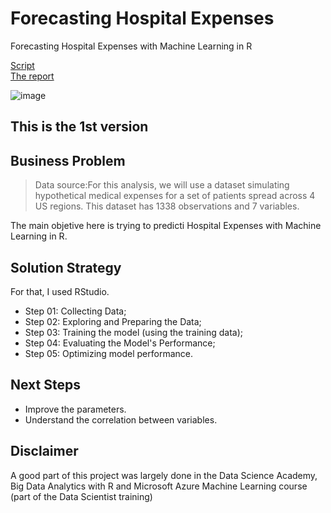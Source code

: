 # Forecasting Hospital Expenses
Forecasting Hospital Expenses with Machine Learning in R

[Script](https://github.com/Caio-Felice-Cunha/Forecasting-Hospital-Expenses/blob/main/Forecasting%20Hospital%20Expenses.r) <br>
[The report](https://github.com/Caio-Felice-Cunha/Forecasting-Hospital-Expenses/blob/main/Forecasting-Hospital-Expenses.pdf)

![image](https://user-images.githubusercontent.com/111542025/236879619-8425351d-e67e-45ba-9700-08834c0140d3.png)

## This is the 1st version

## Business Problem
> Data source:For this analysis, we will use a dataset simulating hypothetical medical expenses for a set of patients spread across 4 US regions. This dataset has 1338 observations and 7 variables.

The main objetive here is trying to predicti Hospital Expenses with Machine Learning in R.

## Solution Strategy
For that, I used RStudio.
* Step 01: Collecting Data;
* Step 02: Exploring and Preparing the Data;
* Step 03: Training the model (using the training data);
* Step 04: Evaluating the Model's Performance;
* Step 05: Optimizing model performance.


## Next Steps
* Improve the parameters.
* Understand the correlation between variables.

## Disclaimer 
A good part of this project was largely done in the Data Science Academy, Big Data Analytics with R and Microsoft Azure Machine Learning course (part of the Data Scientist training)
